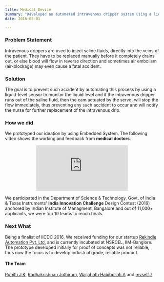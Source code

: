 ```yaml
---
title: Medical Device
summary: "Developed an automated intravenous dripper system using a liquid-level sensor and servo-actuated cam to prevent reverse blood flow and air embolism, enhancing safety and notifying medical staff for timely replacements. The project was a finalist in the India Innovation Challenge Design Contest 2016 and led to the founding of Rekindle Automation Pvt. Ltd."
date: 2016-05-01

---
```



### Problem Statement

Intravenous drippers are used to inject saline fluids, directly into the veins of the patient. They have  to be replaced manually before it completely drains out, or else blood will flow in reverse direction and sometimes air embolism (air-blockage) may even cause a fatal accident. 


### Solution

The goal is to prevent such accident by automating this process by using a liquid-level sensor to monitor the liquid level and if the Intravenous dripper runs out of the saline fluid, then the cam actuated by the servo, will stop the flow immediately, thus preventing any such accident to occur and will notify the nurse for further replacement of the intravenous drip.


### How we did 

We prototyped our ideation by using Embedded System. The following video shows the working and feedback from **medical doctors**. 

<center><iframe  class="video" align="midd"  src="https://www.youtube.com/embed/khT5Q_kSM-M?rel=0" frameborder="0" allow="accelerometer; autoplay; encrypted-media; gyroscope; picture-in-picture" allowfullscreen></iframe> </center>


We participated in the Department of Science & Technology, Govt. of India & Texas Instruments' **India Innovation Challenge** Design Contest (2016) anchored by Indian Institute of Managment, Bangalore and out of 11,000+ applicants, we were top 10 teams to reach finals.


### Next What 

Being a finalist of IICDC 2016, We received funding for our startup [Rekindle Automation Pvt. Ltd.](https://www.rekindleautomations.com/) and is currently incubated at NSRCEL, IIM-Banglore. The prototype developed initially for proof of concepts was not reliable, thus now the focus is to develop industrial grade, reliable product.



#### The Team 

[Rohith J.K](https://www.quora.com/profile/Rohit-Jk), [Radhakrishnan Jothiram](https://www.linkedin.com/in/radhakrishnan-jothiram-128a4512b/), [Wajjahath Habibullah.A](https://www.linkedin.com/in/wajjahath-habibullah-a-11a14b134/) 
 and [myself..!](https://ajaygunalan.com)